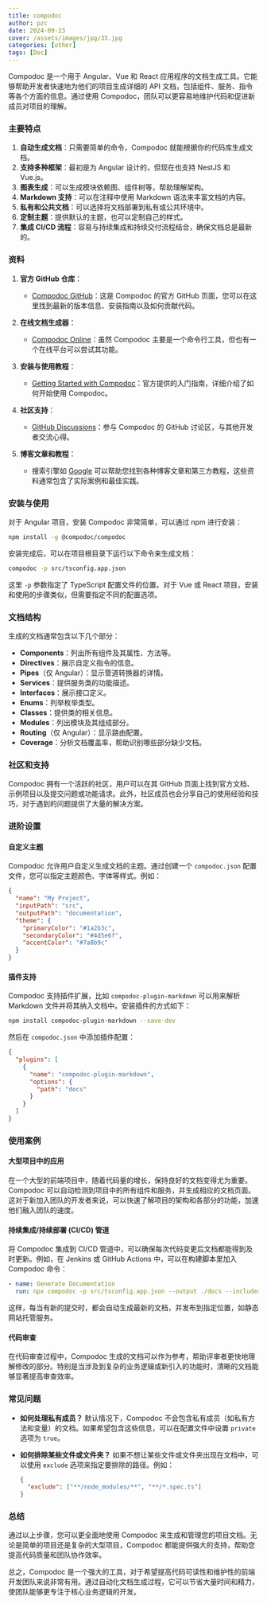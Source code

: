 ```yaml
---
title: compodoc
author: pzc
date: 2024-09-23
cover: /assets/images/jpg/35.jpg
categories: [other]
tags: [Doc]
---
```

Compodoc 是一个用于 Angular、Vue 和 React 应用程序的文档生成工具。它能够帮助开发者快速地为他们的项目生成详细的 API 文档，包括组件、服务、指令等各个方面的信息。通过使用 Compodoc，团队可以更容易地维护代码和促进新成员对项目的理解。

### 主要特点

1. **自动生成文档**：只需要简单的命令，Compodoc 就能根据你的代码库生成文档。
2. **支持多种框架**：最初是为 Angular 设计的，但现在也支持 NestJS 和 Vue.js。
3. **图表生成**：可以生成模块依赖图、组件树等，帮助理解架构。
4. **Markdown 支持**：可以在注释中使用 Markdown 语法来丰富文档的内容。
5. **私有和公共文档**：可以选择将文档部署到私有或公共环境中。
6. **定制主题**：提供默认的主题，也可以定制自己的样式。
7. **集成 CI/CD 流程**：容易与持续集成和持续交付流程结合，确保文档总是最新的。

### 资料
1. **官方 GitHub 仓库**：
   - [Compodoc GitHub](https://github.com/compodoc/compodoc)：这是 Compodoc 的官方 GitHub 页面，您可以在这里找到最新的版本信息、安装指南以及如何贡献代码。

2. **在线文档生成器**：
   - [Compodoc Online](https://compodoc.app/)：虽然 Compodoc 主要是一个命令行工具，但也有一个在线平台可以尝试其功能。

3. **安装与使用教程**：
   - [Getting Started with Compodoc](https://compodoc.app/angular-core/guide/getting-started.html)：官方提供的入门指南，详细介绍了如何开始使用 Compodoc。

4. **社区支持**：
   - [GitHub Discussions](https://github.com/compodoc/compodoc/discussions)：参与 Compodoc 的 GitHub 讨论区，与其他开发者交流心得。

5. **博客文章和教程**：
   - 搜索引擎如 [Google](https://www.google.com/search?q=compodoc+tutorial) 可以帮助您找到各种博客文章和第三方教程，这些资料通常包含了实际案例和最佳实践。

### 安装与使用

对于 Angular 项目，安装 Compodoc 非常简单，可以通过 npm 进行安装：

```bash
npm install -g @compodoc/compodoc
```

安装完成后，可以在项目根目录下运行以下命令来生成文档：

```bash
compodoc -p src/tsconfig.app.json
```

这里 `-p` 参数指定了 TypeScript 配置文件的位置。对于 Vue 或 React 项目，安装和使用的步骤类似，但需要指定不同的配置选项。

### 文档结构

生成的文档通常包含以下几个部分：

- **Components**：列出所有组件及其属性、方法等。
- **Directives**：展示自定义指令的信息。
- **Pipes**（仅 Angular）：显示管道转换器的详情。
- **Services**：提供服务类的功能描述。
- **Interfaces**：展示接口定义。
- **Enums**：列举枚举类型。
- **Classes**：提供类的相关信息。
- **Modules**：列出模块及其组成部分。
- **Routing**（仅 Angular）：显示路由配置。
- **Coverage**：分析文档覆盖率，帮助识别哪些部分缺少文档。

### 社区和支持

Compodoc 拥有一个活跃的社区，用户可以在其 GitHub 页面上找到官方文档、示例项目以及提交问题或功能请求。此外，社区成员也会分享自己的使用经验和技巧，对于遇到的问题提供了大量的解决方案。

### 进阶设置

#### 自定义主题

Compodoc 允许用户自定义生成文档的主题。通过创建一个 `compodoc.json` 配置文件，您可以指定主题颜色、字体等样式。例如：

```json
{
  "name": "My Project",
  "inputPath": "src",
  "outputPath": "documentation",
  "theme": {
    "primaryColor": "#1a2b3c",
    "secondaryColor": "#4d5e6f",
    "accentColor": "#7a8b9c"
  }
}
```

#### 插件支持

Compodoc 支持插件扩展，比如 `compodoc-plugin-markdown` 可以用来解析 Markdown 文件并将其纳入文档中。安装插件的方式如下：

```bash
npm install compodoc-plugin-markdown --save-dev
```

然后在 `compodoc.json` 中添加插件配置：

```json
{
  "plugins": [
    {
      "name": "compodoc-plugin-markdown",
      "options": {
        "path": "docs"
      }
    }
  ]
}
```

### 使用案例

#### 大型项目中的应用

在一个大型的前端项目中，随着代码量的增长，保持良好的文档变得尤为重要。Compodoc 可以自动检测到项目中的所有组件和服务，并生成相应的文档页面。这对于新加入团队的开发者来说，可以快速了解项目的架构和各部分的功能，加速他们融入团队的速度。

#### 持续集成/持续部署 (CI/CD) 管道

将 Compodoc 集成到 CI/CD 管道中，可以确保每次代码变更后文档都能得到及时更新。例如，在 Jenkins 或 GitHub Actions 中，可以在构建脚本里加入 Compodoc 命令：

```yaml
- name: Generate Documentation
  run: npx compodoc -p src/tsconfig.app.json --output ./docs --includes README.md
```

这样，每当有新的提交时，都会自动生成最新的文档，并发布到指定位置，如静态网站托管服务。

#### 代码审查

在代码审查过程中，Compodoc 生成的文档可以作为参考，帮助评审者更快地理解修改的部分。特别是当涉及到复杂的业务逻辑或新引入的功能时，清晰的文档能够显著提高审查效率。

### 常见问题

- **如何处理私有成员？**
  默认情况下，Compodoc 不会包含私有成员（如私有方法和变量）的文档。如果希望包含这些信息，可以在配置文件中设置 `private` 选项为 `true`。

- **如何排除某些文件或文件夹？**
  如果不想让某些文件或文件夹出现在文档中，可以使用 `exclude` 选项来指定要排除的路径。例如：
  
  ```json
  {
    "exclude": ["**/node_modules/**", "**/*.spec.ts"]
  }
  ```

### 总结

通过以上步骤，您可以更全面地使用 Compodoc 来生成和管理您的项目文档。无论是简单的项目还是复杂的大型项目，Compodoc 都能提供强大的支持，帮助您提高代码质量和团队协作效率。

总之，Compodoc 是一个强大的工具，对于希望提高代码可读性和维护性的前端开发团队来说非常有用。通过自动化文档生成过程，它可以节省大量时间和精力，使团队能够更专注于核心业务逻辑的开发。